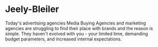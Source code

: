 Jeely-Bleiler
=============

Today's advertising agencies Media Buying Agencies and marketing agencies are struggling to find their place with brands and the reason is simple. They haven't evolved with you - your limited time, demanding budget parameters, and increased internal expectations. 